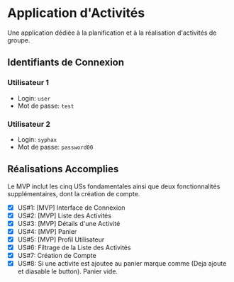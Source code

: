 # Application d'Activités

Une application dédiée à la planification et à la réalisation d'activités de groupe.

## Identifiants de Connexion

### Utilisateur 1

- Login: `user`
- Mot de passe: `test`

### Utilisateur 2

- Login: `syphax`
- Mot de passe: `password00`

## Réalisations Accomplies

Le MVP inclut les cinq USs fondamentales ainsi que deux fonctionnalités supplémentaires, dont la création de compte.

- [x] US#1: [MVP] Interface de Connexion
- [x] US#2: [MVP] Liste des Activités
- [x] US#3: [MVP] Détails d'une Activité
- [x] US#4: [MVP] Panier
- [x] US#5: [MVP] Profil Utilisateur
- [x] US#6: Filtrage de la Liste des Activités
- [x] US#7: Création de Compte
- [x] US#8: Si une activite est ajoutee au panier marque comme (Deja ajoute et diasable le button). Panier vide.